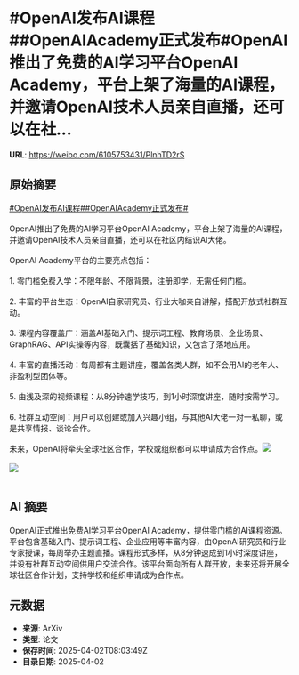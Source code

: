 # #OpenAI发布AI课程##OpenAIAcademy正式发布#OpenAI推出了免费的AI学习平台OpenAI Academy，平台上架了海量的AI课程，并邀请OpenAI技术人员亲自直播，还可以在社...

**URL**: https://weibo.com/6105753431/PlnhTD2rS

## 原始摘要

<a href="https://m.weibo.cn/search?containerid=231522type%3D1%26t%3D10%26q%3D%23OpenAI%E5%8F%91%E5%B8%83AI%E8%AF%BE%E7%A8%8B%23&amp;extparam=%23OpenAI%E5%8F%91%E5%B8%83AI%E8%AF%BE%E7%A8%8B%23" data-hide=""><span class="surl-text">#OpenAI发布AI课程#</span></a><a href="https://m.weibo.cn/search?containerid=231522type%3D1%26t%3D10%26q%3D%23OpenAIAcademy%E6%AD%A3%E5%BC%8F%E5%8F%91%E5%B8%83%23&amp;extparam=%23OpenAIAcademy%E6%AD%A3%E5%BC%8F%E5%8F%91%E5%B8%83%23" data-hide=""><span class="surl-text">#OpenAIAcademy正式发布#</span></a><br><br>OpenAI推出了免费的AI学习平台OpenAI Academy，平台上架了海量的AI课程，并邀请OpenAI技术人员亲自直播，还可以在社区内结识AI大佬。<br><br>OpenAI Academy平台的主要亮点包括：<br><br>1. 零门槛免费入学：不限年龄、不限背景，注册即学，无需任何门槛。<br><br>2. 丰富的平台生态：OpenAI自家研究员、行业大咖亲自讲解，搭配开放式社群互动。<br><br>3. 课程内容覆盖广：涵盖AI基础入门、提示词工程、教育场景、企业场景、GraphRAG、API实操等内容，既囊括了基础知识，又包含了落地应用。<br><br>4. 丰富的直播活动：每周都有主题讲座，覆盖各类人群，如不会用AI的老年人、非盈利型团体等。<br><br>5. 由浅及深的视频课程：从8分钟速学技巧，到1小时深度讲座，随时按需学习。<br><br>6. 社群互动空间：用户可以创建或加入兴趣小组，与其他AI大佬一对一私聊，或是共享情报、谈论合作。<br><br>未来，OpenAI将牵头全球社区合作，学校或组织都可以申请成为合作点。<img style="" src="https://tvax3.sinaimg.cn/large/006Fd7o3gy1i02avaq1p6j30zk0drwo5.jpg" referrerpolicy="no-referrer"><br><br><img style="" src="https://tvax1.sinaimg.cn/large/006Fd7o3gy1i02avc6fbyj32hc18ue56.jpg" referrerpolicy="no-referrer"><br><br>

## AI 摘要

OpenAI正式推出免费AI学习平台OpenAI Academy，提供零门槛的AI课程资源。平台包含基础入门、提示词工程、企业应用等丰富内容，由OpenAI研究员和行业专家授课，每周举办主题直播。课程形式多样，从8分钟速成到1小时深度讲座，并设有社群互动空间供用户交流合作。该平台面向所有人群开放，未来还将开展全球社区合作计划，支持学校和组织申请成为合作点。

## 元数据

- **来源**: ArXiv
- **类型**: 论文
- **保存时间**: 2025-04-02T08:03:49Z
- **目录日期**: 2025-04-02
